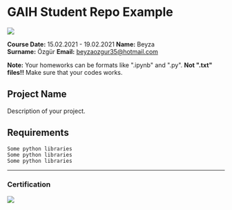# GAIH Student Repo Example
![](img/logo.png)

**Course Date:** 15.02.2021 - 19.02.2021
**Name:** Beyza  
**Surname:** Özgür
**Email:** beyzaozgur35@hotmail.com  

**Note:** Your homeworks can be formats like ".ipynb" and ".py". **Not ".txt" files!!** Make sure that your codes works.  

## Project Name
Description of your project.

## Requirements
```
Some python libraries
Some python libraries
Some python libraries
```
---

### Certification
![](img/certificate_ex.png)

